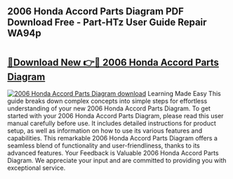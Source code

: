 ## 2006 Honda Accord Parts Diagram PDF Download Free - Part-HTz User Guide Repair WA94p

# <h2><a href="http://dfhplan.blite.top/?on=2006+Honda+Accord+Parts+Diagram">🔗Download New 👉🔴 2006 Honda Accord Parts Diagram</a></h2>

[![2006 Honda Accord Parts Diagram download](https://i.imgur.com/lujVjoI.png)](http://dfhplan.blite.top/?on=2006+Honda+Accord+Parts+Diagram)
Learning Made Easy This guide breaks down complex concepts into simple steps for effortless understanding of your new 2006 Honda Accord Parts Diagram. To get started with your 2006 Honda Accord Parts Diagram, please read this user manual carefully before use. It includes detailed instructions for product setup, as well as information on how to use its various features and capabilities. This remarkable 2006 Honda Accord Parts Diagram offers a seamless blend of functionality and user-friendliness, thanks to its advanced features. Your Feedback is Valuable 2006 Honda Accord Parts Diagram. We appreciate your input and are committed to providing you with exceptional service.
